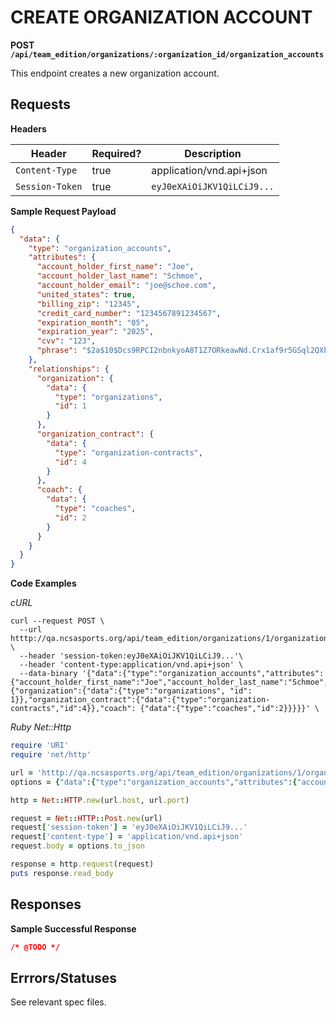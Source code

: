 # CREATE ORGANIZATION ACCOUNT

**POST `/api/team_edition/organizations/:organization_id/organization_accounts`**

This endpoint creates a new organization account.

## Requests

**Headers**

| Header          | Required? | Description                |
|-----------------|-----------|----------------------------|
| `Content-Type`  | true      | application/vnd.api+json   |
| `Session-Token` | true      | `eyJ0eXAiOiJKV1QiLCiJ9...` |

**Sample Request Payload**

```json
{
  "data": {
    "type": "organization_accounts",
    "attributes": {
      "account_holder_first_name": "Joe",
      "account_holder_last_name": "Schmoe",
      "account_holder_email": "joe@schoe.com",
      "united_states": true,
      "billing_zip": "12345",
      "credit_card_number": "1234567891234567",
      "expiration_month": "05",
      "expiration_year": "2025",
      "cvv": "123",
      "phrase": "$2a$10$Dcs9RPCI2nbnkyoA8T1Z7ORkeawNd.Crx1af9r5GSql2QXhipYMuq",
    },
    "relationships": {
      "organization": {
        "data": {
          "type": "organizations",
          "id": 1
        }
      },
      "organization_contract": {
        "data": {
          "type": "organization-contracts",
          "id": 4
        }
      },
      "coach": {
        "data": {
          "type": "coaches",
          "id": 2
        }
      }
    }
  }
}
```

**Code Examples**


_cURL_

```shell
curl --request POST \
  --url htttp://qa.ncsasports.org/api/team_edition/organizations/1/organization_accounts \
  --header 'session-token:eyJ0eXAiOiJKV1QiLCiJ9...'\
  --header 'content-type:application/vnd.api+json' \
  --data-binary '{"data":{"type":"organization_accounts","attributes":{"account_holder_first_name":"Joe","account_holder_last_name":"Schmoe","account_holder_email":"joe@schoe.com","united_states":true,"billing_zip":"12345","credit_card_number":"1234567891234567","expiration_month":"05","expiration_year":"2025","cvv":"123","phrase":"$2a$10$Dcs9RPCI2nbnkyoA8T1Z7ORkeawNd.Crx1af9r5GSql2QXhipYMuq"},"relationships":{"organization":{"data":{"type":"organizations", "id": 1}},"organization_contract":{"data":{"type":"organization-contracts","id":4}},"coach": {"data":{"type":"coaches","id":2}}}}}' \
```


_Ruby Net::Http_

```ruby
require 'URI'
require 'net/http'

url = 'htttp://qa.ncsasports.org/api/team_edition/organizations/1/organization_accounts'
options = {"data":{"type":"organization_accounts","attributes":{"account_holder_first_name":"Joe","account_holder_last_name":"Schmoe","account_holder_email":"joe@schoe.com","united_states":true,"billing_zip":"12345","credit_card_number":"1234567891234567","expiration_month":"05","expiration_year":"2025","cvv":"123","phrase":"$2a$10$Dcs9RPCI2nbnkyoA8T1Z7ORkeawNd.Crx1af9r5GSql2QXhipYMuq"},"relationships":{"organization":{"data":{"type":"organizations", "id": 1}},"organization_contract":{"data":{"type":"organization-contracts","id":4}},"coach": {"data":{"type":"coaches","id":2}}}}}

http = Net::HTTP.new(url.host, url.port)

request = Net::HTTP::Post.new(url)
request['session-token'] = 'eyJ0eXAiOiJKV1QiLCiJ9...'
request['content-type'] = 'application/vnd.api+json'
request.body = options.to_json

response = http.request(request)
puts response.read_body
```


## Responses

**Sample Successful Response**

```json
/* @TODO */
```

## Errrors/Statuses

See relevant spec files.
